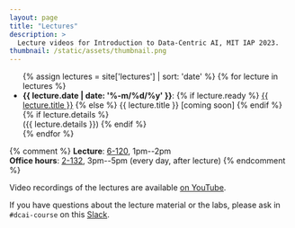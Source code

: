 ```yaml
---
layout: page
title: "Lectures"
description: >
  Lecture videos for Introduction to Data-Centric AI, MIT IAP 2023.
thumbnail: /static/assets/thumbnail.png
---
```


<ul class="double-spaced">
  {% assign lectures = site['lectures'] | sort: 'date' %}
  {% for lecture in lectures %}
    <li>
      <strong>{{ lecture.date | date: '%-m/%d/%y' }}</strong>:
      {% if lecture.ready %}
        <a href="{{ lecture.url }}">{{ lecture.title }}</a>
      {% else %}
        {{ lecture.title }} [coming soon]
      {% endif %}
      {% if lecture.details %}
        <br>
        ({{ lecture.details }})
      {% endif %}
    </li>
  {% endfor %}
</ul>

{% comment %}
**Lecture**: [6-120](https://whereis.mit.edu/?go=6), 1pm--2pm<br>
**Office hours**: [2-132](https://whereis.mit.edu/?go=2), 3pm--5pm (every day, after lecture)
{% endcomment %}

Video recordings of the lectures are available <a href="https://www.youtube.com/watch?v=ayzOzZGHZy4&list=PLnSYPjg2dHQKdig0vVbN-ZnEU0yNJ1mo5">on YouTube</a>.

If you have questions about the lecture material or the labs, please ask in
`#dcai-course` on this [Slack](https://cleanlab.ai/slack/).
